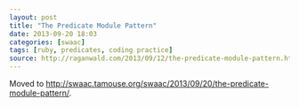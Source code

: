 ```yaml
---
layout: post
title: "The Predicate Module Pattern"
date: 2013-09-20 18:03
categories: [swaac]
tags: [ruby, predicates, coding practice]
source: http://raganwald.com/2013/09/12/the-predicate-module-pattern.html
---
```

Moved to <http://swaac.tamouse.org/swaac/2013/09/20/the-predicate-module-pattern/>.

